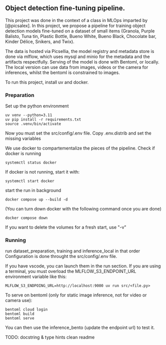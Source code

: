## Object detection fine-tuning pipeline.
This project was done in the context of a class in MLOps imparted by [@picsalex].
In this project, we propose a pipeline for training object detection models fine-tuned on a dataset of small items (Granola, Purple Balisto, Tuna tin, Plastic Bottle, Bueno White, Bueno Black, Chocolate bar, Kinder Délice, Snikers, and Twix). 

The data is hosted via Picsellia, the model registry and metadata store is done via mlflow, which uses mysql and minio for the metadata and the artifacts respectfully. Serving of the model is done with Bentoml, or locally. The local version can use data from images, videos or the camera for inferences, whilst the bentoml is constrained to images.


To run this project, install uv and docker.


### Preparation
Set up the python environment
```
uv venv --python=3.11
uv pip install -r requirements.txt 
source .venv/bin/activate
```

Now you must set the src/config/.env file. Copy .env.distrib and set the missing variables


We use docker to compartementalize the pieces of the pipeline.
Check if docker is running
```
systemctl status docker
```
If docker is not running, start it with:
```
systemctl start docker
```
start the run in background
```
docker compose up --build -d
```
(You can turn down docker with the following command once you are done)
```
docker compose down
```
If you want to delete the volumes for a fresh start, use "-v"


### Running
run dataset_preparation, training and inference_local in that order
Configuration is done throught the src/config/.env file. 


If you have vscode, you can launch them in the run section.
If you are using a terminal, you must overload the MLFLOW_S3_ENDPOINT_URL environment variable like this:
```
MLFLOW_S3_ENDPOING_URL=http://localhost:9000 uv run src/<file.py>
```

To serve on bentoml (only for static image inference, not for video or camera use):
```
bentoml cloud login
bentoml build
bentoml serve
```

You can then use the inference_bento (update the endpoint url) to test it.








TODO:
docstring & type hints
clean readme